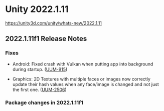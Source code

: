 # Unity 2022.1.11
https://unity3d.com/unity/whats-new/2022.1.11

## 2022.1.11f1 Release Notes


### Fixes
<ul>
<li><p>Android: Fixed crash with Vulkan when putting app into background during startup. (<a href="https://issuetracker.unity3d.com/issues/backport-android-vulkan-application-crashes-upon-opening-after-putting-it-to-sleep-while-in-the-loading-screen">UUM-915</a>)</p></li>
<li><p>Graphics: 2D Textures with multiple faces or images now correctly update their hash values when any face/image is changed and not just the first one. (<a href="https://issuetracker.unity3d.com/issues/cubemap-hash-value-changes-only-when-modifying-the-first-face">UUM-2506</a>)</p></li>
</ul>

### Package changes in 2022.1.11f1
